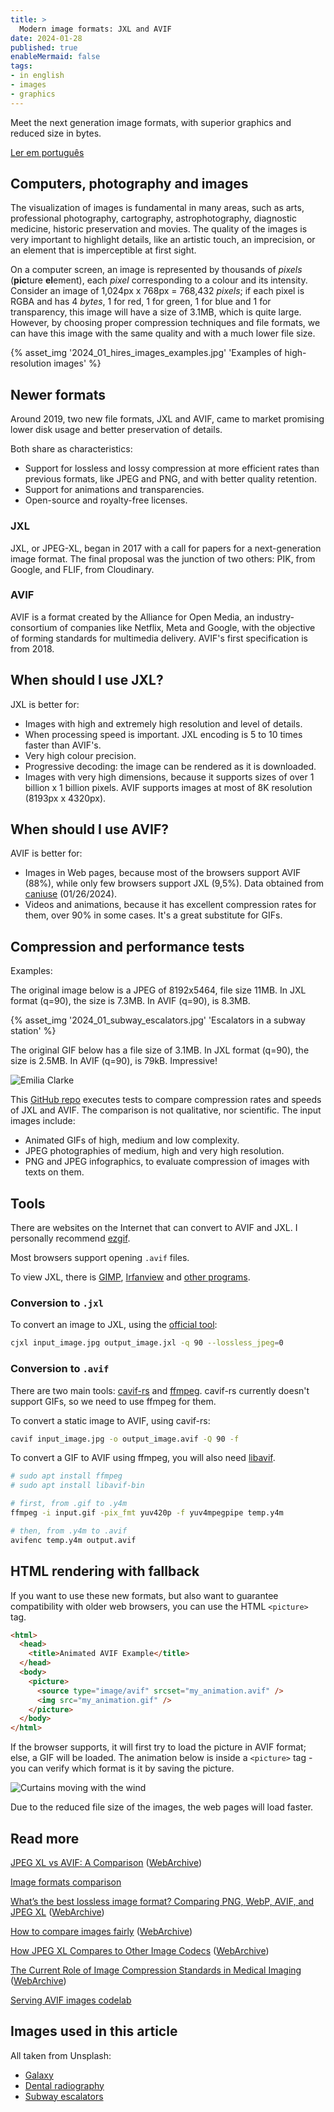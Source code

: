 ```yaml
---
title: >
  Modern image formats: JXL and AVIF
date: 2024-01-28
published: true
enableMermaid: false
tags:
- in english
- images
- graphics
---
```

Meet the next generation image formats, with superior graphics and reduced size in bytes.<!-- excerpt -->

[Ler em português](../formatos-de-imagem-modernos-jxl-avif)

## Computers, photography and images

The visualization of images is fundamental in many areas, such as arts, professional photography, cartography, astrophotography, diagnostic medicine, historic preservation and movies. The quality of the images is very important to highlight details, like an artistic touch, an imprecision, or an element that is imperceptible at first sight.

On a computer screen, an image is represented by thousands of *pixels* (**pic**ture **el**ement), each *pixel* corresponding to a colour and its intensity. Consider an image of 1,024px x 768px = 768,432 *pixels*; if each pixel is RGBA and has 4 *bytes*, 1 for red, 1 for green, 1 for blue and 1 for transparency, this image will have a size of 3.1MB, which is quite large. However, by choosing proper compression techniques and file formats, we can have this image with the same quality and with a much lower file size.

{% asset_img '2024_01_hires_images_examples.jpg' 'Examples of high-resolution images' %}

## Newer formats

Around 2019, two new file formats, JXL and AVIF, came to market promising lower disk usage and better preservation of details.

Both share as characteristics:

- Support for lossless and lossy compression at more efficient rates than previous formats, like JPEG and PNG, and with better quality retention.
- Support for animations and transparencies.
- Open-source and royalty-free licenses.

### JXL

JXL, or JPEG-XL, began in 2017 with a call for papers for a next-generation image format. The final proposal was the junction of two others: PIK, from Google, and FLIF, from Cloudinary.

### AVIF

AVIF is a format created by the Alliance for Open Media, an industry-consortium of companies like Netflix, Meta and Google, with the objective of forming standards for multimedia delivery. AVIF's first specification is from 2018.

## When should I use JXL?

JXL is better for:

- Images with high and extremely high resolution and level of details.
- When processing speed is important. JXL encoding is 5 to 10 times faster than AVIF's.
- Very high colour precision.
- Progressive decoding: the image can be rendered as it is downloaded. 
- Images with very high dimensions, because it supports sizes of over 1 billion x 1 billion pixels. AVIF supports images at most of 8K resolution (8193px x 4320px).

## When should I use AVIF?

AVIF is better for:

- Images in Web pages, because most of the browsers support AVIF (88%), while only few browsers support JXL (9,5%). Data obtained from [caniuse](https://caniuse.com/avif) (01/26/2024).
- Videos and animations, because it has excellent compression rates for them, over 90% in some cases. It's a great substitute for GIFs.

## Compression and performance tests

Examples:

The original image below is a JPEG of 8192x5464, file size 11MB. In JXL format (q=90), the size is 7.3MB. In AVIF (q=90), is 8.3MB.

{% asset_img '2024_01_subway_escalators.jpg' 'Escalators in a subway station' %}

The original GIF below has a file size of 3.1MB. In JXL format (q=90), the size is 2.5MB. In AVIF (q=90), is 79kB. Impressive!

<picture class="my-4">
  <source type="image/avif" srcset="/assets/img/posts/2024_01_emilia_clarke.avif" alt="Emilia Clarke" />
  <img src="/assets/img/posts/2024_01_emilia_clarke.gif" alt="Emilia Clarke" />
</picture>

This [GitHub repo](https://github.com/alexandrehtrb/jxl-avif-simple-benchmark) executes tests to compare compression rates and speeds of JXL and AVIF. The comparison is not qualitative, nor scientific. The input images include:

- Animated GIFs of high, medium and low complexity.
- JPEG photographies of medium, high and very high resolution.
- PNG and JPEG infographics, to evaluate compression of images with texts on them.

## Tools

There are websites on the Internet that can convert to AVIF and JXL. I personally recommend [ezgif](https://ezgif.com).

Most browsers support opening `.avif` files.

To view JXL, there is [GIMP](https://www.gimp.org/), [Irfanview](https://www.irfanview.com/) and [other programs](https://github.com/libjxl/libjxl/blob/main/doc/software_support.md).

### Conversion to `.jxl`

To convert an image to JXL, using the [official tool](https://github.com/libjxl/libjxl):

```bash
cjxl input_image.jpg output_image.jxl -q 90 --lossless_jpeg=0
```

### Conversion to `.avif`

There are two main tools: [cavif-rs](https://github.com/kornelski/cavif-rs) and [ffmpeg](https://ffmpeg.org/). cavif-rs currently doesn't support GIFs, so we need to use ffmpeg for them.

To convert a static image to AVIF, using cavif-rs:

```bash
cavif input_image.jpg -o output_image.avif -Q 90 -f
```

To convert a GIF to AVIF using ffmpeg, you will also need [libavif](https://github.com/AOMediaCodec/libavif).

```bash
# sudo apt install ffmpeg
# sudo apt install libavif-bin

# first, from .gif to .y4m
ffmpeg -i input.gif -pix_fmt yuv420p -f yuv4mpegpipe temp.y4m

# then, from .y4m to .avif
avifenc temp.y4m output.avif
```

## HTML rendering with fallback

If you want to use these new formats, but also want to guarantee compatibility with older web browsers, you can use the HTML `<picture>` tag.

```html
<html>
  <head>
    <title>Animated AVIF Example</title>
  </head>
  <body>
    <picture>
      <source type="image/avif" srcset="my_animation.avif" />
      <img src="my_animation.gif" />
    </picture>
  </body>
</html>
```

If the browser supports, it will first try to load the picture in AVIF format; else, a GIF will be loaded. The animation below is inside a `<picture>` tag - you can verify which format is it by saving the picture.

<picture class="my-4">
  <source type="image/avif" srcset="/assets/img/posts/2024_01_curtains.avif" alt="Curtains moving with the wind" />
  <img src="/assets/img/posts/2024_01_curtains.gif" alt="Curtains moving with the wind" />
</picture>

Due to the reduced file size of the images, the web pages will load faster.

## Read more

[JPEG XL vs AVIF: A Comparison](https://tonisagrista.com/blog/2023/jpegxl-vs-avif/) ([WebArchive](https://web.archive.org/web/20240121144338/https://tonisagrista.com/blog/2023/jpegxl-vs-avif/))

[Image formats comparison](https://eclipseo.github.io/image-comparison-web/#adventure-with-the-windmills*1:1&AOM_3.1.1=s&JXL_20210715=s&subset1)

[What’s the best lossless image format? Comparing PNG, WebP, AVIF, and JPEG XL](https://siipo.la/blog/whats-the-best-lossless-image-format-comparing-png-webp-avif-and-jpeg-xl) ([WebArchive](https://web.archive.org/web/20240121174347/https://siipo.la/blog/whats-the-best-lossless-image-format-comparing-png-webp-avif-and-jpeg-xl))

[How to compare images fairly](https://kornel.ski/en/faircomparison) ([WebArchive](https://web.archive.org/web/20240126200642/https://kornel.ski/en/faircomparison))

[How JPEG XL Compares to Other Image Codecs](https://cloudinary.com/blog/how_jpeg_xl_compares_to_other_image_codecs) ([WebArchive](https://web.archive.org/web/20240121174134/https://cloudinary.com/blog/how_jpeg_xl_compares_to_other_image_codecs))

[The Current Role of Image Compression Standards in Medical Imaging](https://www.mdpi.com/2078-2489/8/4/131) ([WebArchive](https://web.archive.org/web/20240126221119/https://www.mdpi.com/2078-2489/8/4/131))

[Serving AVIF images codelab](https://codelabs.developers.google.com/codelabs/avif#0)

## Images used in this article

All taken from Unsplash:

* [Galaxy](https://unsplash.com/photos/black-hole-galaxy-illustration-Oze6U2m1oYU?utm_content=creditShareLink&utm_medium=referral&utm_source=unsplash)
* [Dental radiography](https://unsplash.com/photos/teeth-x-ray-KeVKEs1_RDU?utm_content=creditShareLink&utm_medium=referral&utm_source=unsplash)
* [Subway escalators](https://unsplash.com/photos/an-underground-subway-station-with-escalators-and-stairs-hLIi1IU5IU0?utm_content=creditShareLink&utm_medium=referral&utm_source=unsplash)
